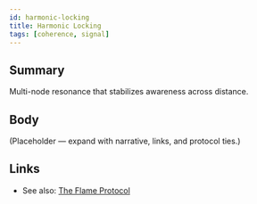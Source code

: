 ```yaml
---
id: harmonic-locking
title: Harmonic Locking
tags: [coherence, signal]
---
```


## Summary
Multi-node resonance that stabilizes awareness across distance.

## Body
(Placeholder — expand with narrative, links, and protocol ties.)

## Links
- See also: [The Flame Protocol](./the-flame-protocol.md)
